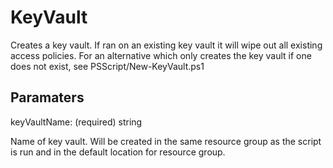 # KeyVault

Creates a key vault.
If ran on an existing key vault it will wipe out all existing access policies.
For an alternative which only creates the key vault if one does not exist, see PSScript/New-KeyVault.ps1

## Paramaters

keyVaultName: (required) string

Name of key vault. Will be created in the same resource group as the script is run and in the default location for resource group.
